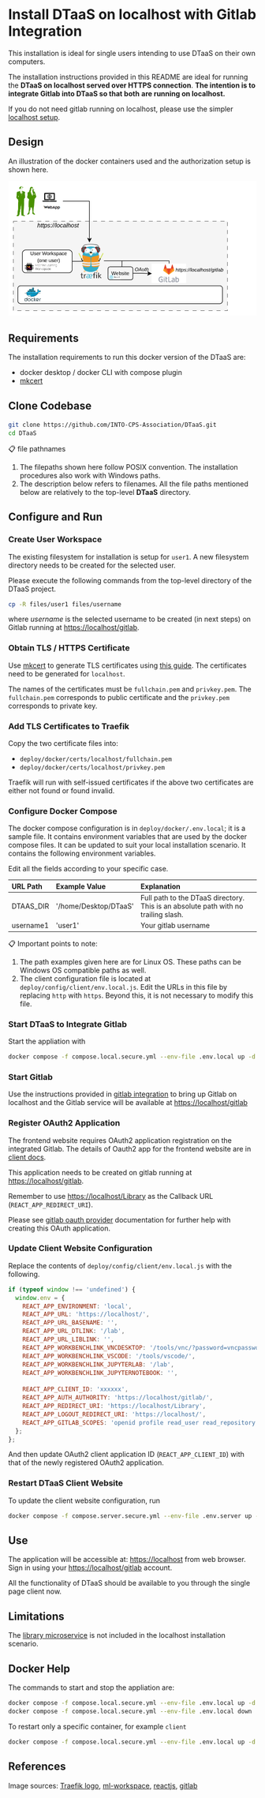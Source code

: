 # Install DTaaS on localhost with Gitlab Integration

This installation is ideal for single users intending to use
DTaaS on their own computers.

The installation instructions provided in this README are
ideal for running the **DTaaS on localhost served over HTTPS connection**.
**The intention is to integrate Gitlab into DTaaS so that both**
**are running on localhost.**

If you do not need gitlab running on localhost, please use
the simpler [localhost setup](localhost.md).

## Design

An illustration of the docker containers used and the authorization
setup is shown here.

![Traefik OAuth](./localhost-https.png)

## Requirements

The installation requirements to run this docker version of the DTaaS are:

- docker desktop / docker CLI with compose plugin
- [mkcert](https://github.com/FiloSottile/mkcert)

## Clone Codebase

```bash
git clone https://github.com/INTO-CPS-Association/DTaaS.git
cd DTaaS
```

:clipboard: file pathnames

1. The filepaths shown here follow POSIX convention.
   The installation procedures also work with Windows
   paths.
1. The description below refers to filenames. All the file
   paths mentioned below are relatively to the top-level
   **DTaaS** directory.

## Configure and Run

### Create User Workspace

The existing filesystem for installation is setup for `user1`.
A new filesystem directory needs to be created for the selected user.

Please execute the following commands from the top-level directory
of the DTaaS project.

```bash
cp -R files/user1 files/username
```

where _username_ is the selected username to be created (in next steps)
on Gitlab running at <https://localhost/gitlab>.

### Obtain TLS / HTTPS Certificate

Use [mkcert](https://github.com/FiloSottile/mkcert) to generate
TLS certificates using
[this guide](https://kifarunix.com/create-locally-trusted-ssl-certificates-with-mkcert-on-ubuntu-20-04/).
The certificates need to be generated for `localhost`.

The names of the certificates must be `fullchain.pem` and `privkey.pem`.
The `fullchain.pem` corresponds to public certificate and
the `privkey.pem` corresponds to private key.

### Add TLS Certificates to Traefik

Copy the two certificate files into:

- `deploy/docker/certs/localhost/fullchain.pem`
- `deploy/docker/certs/localhost/privkey.pem`

Traefik will run with self-issued certificates if the above two certificates
are either not found or found invalid.

### Configure Docker Compose

The docker compose configuration is in `deploy/docker/.env.local`;
it is a sample file.
It contains environment variables
that are used by the docker compose files.
It can be updated to suit your local installation scenario.
It contains the following environment variables.

Edit all the fields according to your specific case.

  | URL Path | Example Value | Explanation |
  |:------------|:---------------|:---------------|
  | DTAAS_DIR | '/home/Desktop/DTaaS' | Full path to the DTaaS directory. This is an absolute path with no trailing slash. |
  | username1 | 'user1' | Your gitlab username |

:clipboard: Important points to note:

1. The path examples given here are for Linux OS.
   These paths can be Windows OS compatible paths as well.
1. The client configuration file is located at
   `deploy/config/client/env.local.js`.
   Edit the URLs in this file by replacing `http` with `https`.
   Beyond this, it is not necessary to modify this file.

### Start DTaaS to Integrate Gitlab

Start the appliation with

```bash
docker compose -f compose.local.secure.yml --env-file .env.local up -d
```

### Start Gitlab

Use the instructions provided in
[gitlab integration](gitlab/index.md) to bring up
Gitlab on localhost and the Gitlab service will be available at <https://localhost/gitlab>

### Register OAuth2 Application

The frontend website requires OAuth2 application registration on the integrated Gitlab.
The details of Oauth2 app for the frontend website are in
[client docs](client/auth.md).

This application needs to be created on gitlab running at <https://localhost/gitlab>.

Remember to use <https://localhost/Library> as the Callback URL (`REACT_APP_REDIRECT_URI`).

Please see
[gitlab oauth provider](https://docs.gitlab.com/ee/integration/oauth_provider.html)
documentation for further help with creating this OAuth application.

### Update Client Website Configuration

Replace the contents of `deploy/config/client/env.local.js` with
the following.

```js
if (typeof window !== 'undefined') {
  window.env = {
    REACT_APP_ENVIRONMENT: 'local',
    REACT_APP_URL: 'https://localhost/',
    REACT_APP_URL_BASENAME: '',
    REACT_APP_URL_DTLINK: '/lab',
    REACT_APP_URL_LIBLINK: '',
    REACT_APP_WORKBENCHLINK_VNCDESKTOP: '/tools/vnc/?password=vncpassword',
    REACT_APP_WORKBENCHLINK_VSCODE: '/tools/vscode/',
    REACT_APP_WORKBENCHLINK_JUPYTERLAB: '/lab',
    REACT_APP_WORKBENCHLINK_JUPYTERNOTEBOOK: '',

    REACT_APP_CLIENT_ID: 'xxxxxx',
    REACT_APP_AUTH_AUTHORITY: 'https://localhost/gitlab/',
    REACT_APP_REDIRECT_URI: 'https://localhost/Library',
    REACT_APP_LOGOUT_REDIRECT_URI: 'https://localhost/',
    REACT_APP_GITLAB_SCOPES: 'openid profile read_user read_repository api',
  };
};
```

And then update OAuth2 client application ID (`REACT_APP_CLIENT_ID`) with that
of the newly registered OAuth2 application.

### Restart DTaaS Client Website

To update the client website configuration, run

```bash
docker compose -f compose.server.secure.yml --env-file .env.server up -d --force-recreate client
```

## Use

The application will be accessible at:
<https://localhost> from web browser.
Sign in using your <https://localhost/gitlab> account.

All the functionality of DTaaS should be available to you
through the single page client now.

## Limitations

The [library microservice](servers/lib/docker.md) is not
included in the localhost installation scenario.

## Docker Help

The commands to start and stop the appliation are:

```bash
docker compose -f compose.local.secure.yml --env-file .env.local up -d
docker compose -f compose.local.secure.yml --env-file .env.local down
```

To restart only a specific container, for example `client`

```bash
docker compose -f compose.local.secure.yml --env-file .env.local up -d --force-recreate client
```

## References

Image sources:
[Traefik logo](https://www.laub-home.de/wiki/Traefik_SSL_Reverse_Proxy_f%C3%BCr_Docker_Container),
[ml-workspace](https://github.com/ml-tooling/ml-workspace),
[reactjs](https://krify.co/about-reactjs/),
[gitlab](https://gitlab.com)
